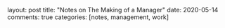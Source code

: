 layout: post
title: "Notes on The Making of a Manager"
date: 2020-05-14
comments: true
categories: [notes, management, work]

